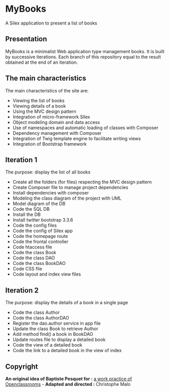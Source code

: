 # MyBooks

A Silex application to present a list of books

## Presentation
MyBooks is a minimalist Web application type management books. It is built by successive iterations. Each branch of this repository equal to the result obtained at the end of an iteration.

## The main characteristics
The main characteristics of the site are:

- Viewing the list of books
- Viewing details of a book
- Using the MVC design pattern
- Integration of micro-framework Silex
- Object modeling domain and data access
- Use of namespaces and automatic loading of classes with Composer
- Dependency management with Composer
- Integration of Twig template engine to facilitate writing views
- Integration of Bootstrap framework

## Iteration 1

The purpose: display the list of all books

- Create all the folders (for files) respecting the MVC design pattern
- Create Composer file to manage project dependencies
- Install dependencies with composer
- Modeling the class diagram of the project with UML
- Model diagram of the DB
- Code the SQL DB
- Install the DB
- Install twitter bootstrap 3.3.6
- Code the config files
- Code the config of Silex app
- Code the homepage route
- Code the frontal controller
- Code htaccess file
- Code the class Book
- Code the class DAO
- Code the class BookDAO
- Code CSS file
- Code layout and index view files

## Iteration 2

The purpose: display the details of a book in a single page

- Code the class Author
- Code the class AuthorDAO
- Register the dao.author service in app file
- Update the class Book to retrieve Author
- Add method find() a book in BookDAO
- Update routes file to display a detailed book
- Code the view of a detailed book
- Code the link to a detailed book in the view of index

## Copyright
**An original idea of Baptiste Pesquet for :** [a work practice of Openclassrooms](https://openclassrooms.com/courses/evoluez-vers-une-architecture-php-professionnelle) - **Adapted and directed :** Christophe Malo